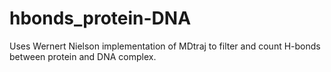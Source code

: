 # hbonds_protein-DNA

Uses Wernert Nielson implementation of MDtraj to filter and count H-bonds between protein and DNA complex.
